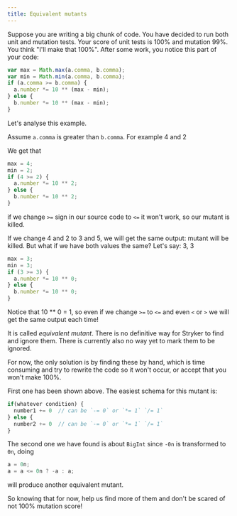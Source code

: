 ```yaml
---
title: Equivalent mutants
---
```


Suppose you are writing a big chunk of code. You have decided to run both unit and mutation tests.
Your score of unit tests is 100% and mutation 99%. You think "I'll make that 100%". After some work, you notice this part of your code:

```js
var max = Math.max(a.comma, b.comma);
var min = Math.min(a.comma, b.comma);
if (a.comma >= b.comma) {
  a.number *= 10 ** (max - min);
} else {
  b.number *= 10 ** (max - min);
}
```

Let's analyse this example.

Assume `a.comma` is greater than `b.comma`. For example 4 and 2

We get that

```js
max = 4;
min = 2;
if (4 >= 2) {
  a.number *= 10 ** 2;
} else {
  b.number *= 10 ** 2;
}
```

if we change `>=` sign in our source code to `<=` it won't work, so our mutant is killed.

If we change 4 and 2 to 3 and 5, we will get the same output: mutant will be killed.
But what if we have both values the same? Let's say: 3, 3

```js
max = 3;
min = 3;
if (3 >= 3) {
  a.number *= 10 ** 0;
} else {
  b.number *= 10 ** 0;
}
```

Notice that 10 \*\* 0 = 1, so even if we change `>=` to `<=` and even `<` or `>` we will get the same output each time!

It is called _equivalent mutant_. There is no definitive way for Stryker to find and ignore them. There is currently also no way yet to mark them to be ignored.

For now, the only solution is by finding these by hand, which is time consuming and try to rewrite the code so it won't occur, or accept that you won't make 100%.

First one has been shown above. The easiest schema for this mutant is:

```js
if(whatever condition) {
  number1 += 0  // can be `-= 0` or `*= 1` `/= 1`
} else {
  number2 += 0  // can be `-= 0` or `*= 1` `/= 1`
}
```

The second one we have found is about `BigInt`
since `-0n` is transformed to `0n`, doing

```js
a = 0n;
a = a <= 0n ? -a : a;
```

will produce another equivalent mutant.

So knowing that for now, help us find more of them and don't be scared of not 100% mutation score!
